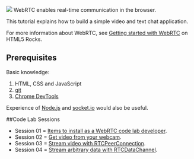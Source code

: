 ![](http://www.webrtc.org/_/rsrc/1318870658554/config/customLogo.gif?revision=8) WebRTC enables real-time communication in the browser.

This tutorial explains how to build a simple video and text chat application.

For more information about WebRTC, see [Getting started with WebRTC](http://www.html5rocks.com/en/tutorials/webrtc/basics) on HTML5 Rocks.

## Prerequisites

Basic knowledge:

1. HTML, CSS and JavaScript
2. [git](http://git-scm.com/)
3. [Chrome DevTools](https://developers.google.com/chrome-developer-tools/)

Experience of [Node.js](http://nodejs.org/) and [socket.io](http://socket.io/) would also be useful.

##Code Lab Sessions

- Session 01 = [Items to install as a WebRTC code lab developer](./session01/lab/html/objectives.html).
- Session 02 = [Get video from your webcam](./session02/lab/html/objectives.html).
- Session 03 = [Stream video with RTCPeerConnection](./session03/lab/html/objectives.html).
- Session 04 = [Stream arbitrary data with RTCDataChannel](./session04/lab/html/objectives.html).
